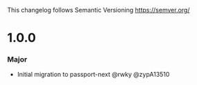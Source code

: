 This changelog follows Semantic Versioning https://semver.org/

# 1.0.0

### Major

* Initial migration to passport-next @rwky @zypA13510
